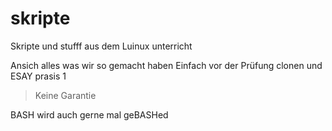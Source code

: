 # skripte

Skripte und stufff aus dem Luinux unterricht

Ansich alles was wir so gemacht haben
Einfach vor der Prüfung clonen und ESAY prasis 1
>Keine Garantie

BASH wird auch gerne mal geBASHed
